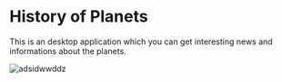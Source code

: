# History of Planets

This is an desktop application which you can get interesting news and informations about the planets.

![adsidwwddz](https://user-images.githubusercontent.com/23746859/38958972-25b8fc7a-435f-11e8-8946-8aa015e836ac.png)

